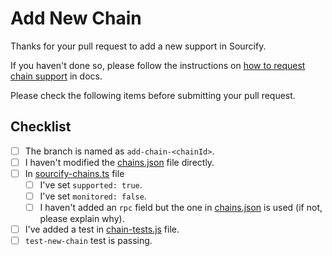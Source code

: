 # Add New Chain <chainId>

Thanks for your pull request to add a new support in Sourcify.

If you haven't done so, please follow the instructions on [how to request chain support](https://docs.sourcify.dev/docs/chain-support/) in docs.

Please check the following items before submitting your pull request.

## Checklist

- [ ] The branch is named as `add-chain-<chainId>`.
- [ ] I haven't modified the [chains.json](../../src/chains.json) file directly.
- [ ] In [sourcify-chains.ts](../../src/sourcify-chains.ts) file
  - [ ] I've set `supported: true`.
  - [ ] I've set `monitored: false`.
  - [ ] I haven't added an `rpc` field but the one in [chains.json](../../src/chains.json) is used (if not, please explain why).
- [ ] I've added a test in [chain-tests.js](../../test/chains/chains-test.js) file.
- [ ] `test-new-chain` test is passing.
